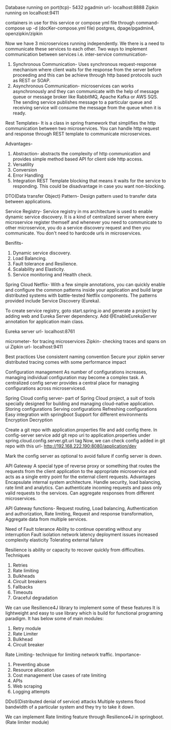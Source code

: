 Database running on port(tcp)- 5432
pgadmin url- localhost:8888
Zipkin running on localhost:9411

containers in use for this service or compose yml file through command-   compose up -d   (docKer-compose.yml file)
postgres, dpage/pgadmin4, openzipkin/zipkin 

Now we have 3 microservices running independently.
We there is a need to communicate these services to each other.
Two ways to implement communication between services i.e. inter-service communication-
1. Synchronous Communication- Uses synchronous request-response mechanism where client waits for the response from the server before proceeding and this can be achieve through http based protocols such as REST or SOAP.
2. Asynchronous Communication- microservices can works asynchronously and they can communicate with the help of message queue or message broker like RabbitMQ, Apache Kafka or AWS SQS. The sending service publishes message to a particular queue and receiving service will consume the message from the queue when it is ready.

Rest Templates- It is a class in spring framework that simplifies the http communication between two microservices.
You can handle http request and response through REST template to communicate microservices.

Advantages-
1. Abstraction- abstracts the complexity of http communication and provides simple method based API for client side http access.
2. Versatility
3. Conversion
4. Error Handling
5. Integration
REST Template blocking that means it waits for the service to responding. This could be disadvantage in case you want non-blocking.

DTO(Data transfer Object) Pattern-
Design pattern used to transfer data between applications.

Service Registry- Service registry in ms architecture is used to enable dynamic service discovery.
It is a kind of centralized server where every microservice register themself and whenever you need to communicate to other microservice, you do a service discovery request and then you communicate. You don't need to hardcode urls in microservices.

Benifits-
1. Dynamic service discovery.
2. Load Balancing.
3. Fault tolerance and Resilience.
4. Scalability and Elasticity.
5. Service monitoring and Health check.

Spring Cloud Netflix-
With a few simple annotations, you can quickly enable and configure the common patterns inside your application and build large distributed systems with battle-tested Netflix components. The patterns provided include Service Discovery (Eureka).

To create service registry, goto start.spring.io and generate a project by adding web and Eureka Server dependency.
Add @EnableEurekaServer annotation for application main class.

Eureka server url- localhost:8761

micrometer- for tracing microservices
Zipkin- checking traces and spans on ui
Zipkin url- localhost:9411

Best practices
Use consistent naming convention
Secure your zipkin server
distributed tracing comes with some performance impact

Configuration management
As number of configurations increases, managing individual configuration may become a complex task.
A centralized config server provides a central place for managing configurations across microservicesd.

Spring Cloud config server- part of Spring Cloud project, a suit of tools specially designed for building and managing cloud-native application.
Storing configurations
Serving configurations
Refreshing configurations
Easy integration with springboot
Support for different environments
Encryption Decryption

Create a git repo with application.properties file and add config there.
In config-server service add git repo uri to application.properties under spring.cloud.config.server.git.uri tag
Now, we can check config added in git repo with this url- http://192.168.222.190:8080/application/dev

Mark the config server as optional to avoid failure if config server is down.

API Gateway
A special type of reverse proxy or something that routes the requests from the client application to the appropriate microservice
and acts as a single entry point for the external client requests.
Advantages
Encapsulate internal system architecture.
Handle security, load balancing, rate limit and analytics.
Can authenticate incoming requests and pass only valid requests to the services.
Can aggregate responses from different microservices.

API Gateway functions-
Request routing,
Load balancing,
Authentication and authorization,
Rate limiting,
Request and response transformation,
Aggregate data from multiple services.


Need of Fault tolerance
Ability to continue operating without any interruption
Fault isolation
network latency
deployment issues
increased complexity
elasticity
Tolerating external failure


Resilience is ability or capacity to recover quickly from difficulties.
Techniques
1. Retries
2. Rate limiting
3. Bulkheads
4. Circuit breakers
5. Fallbacks
6. Timeouts
7. Graceful degradation

We can use Resilience4J library to implement some of these features
It is lightweight and easy to use library which is build for functional programing paradigm.
It has below some of main modules:
1. Retry module
2. Rate Limiter
3. Bulkhead
4. Circuit breaker

Rate Limiting- technique for limiting network traffic.
Importance-
1. Preventing abuse
2. Resource allocation
3. Cost management
Use cases of rate limiting
1. APIs
2. Web scraping
3. Logging attempts

DDoS(Distributed denial of service) attacks
Multiple systems flood bandwidth of a particular system and they try to take it down.

We can implement Rate limiting feature through Resilience4J in springboot.(Rate limiter module)






